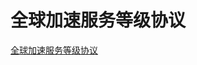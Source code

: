 # 全球加速服务等级协议

[全球加速服务等级协议](https://terms.aliyun.com/legal-agreement/terms/suit_bu1_ali_cloud/suit_bu1_ali_cloud202003031436_56269.html)

